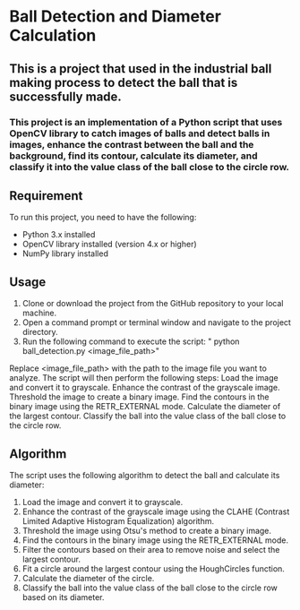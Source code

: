 # Ball Detection and Diameter Calculation 

## This is a project that used in the industrial ball making process to detect the ball that is successfully made.

### This project is an implementation of a Python script that uses OpenCV library to catch images of balls and detect balls in images, enhance the contrast between the ball and the background, find its contour, calculate its diameter, and classify it into the value class of the ball close to the circle row.

## Requirement

To run this project, you need to have the following:
* Python 3.x installed
* OpenCV library installed (version 4.x or higher)
* NumPy library installed

## Usage

1. Clone or download the project from the GitHub repository to your local machine.
2. Open a command prompt or terminal window and navigate to the project directory.
3. Run the following command to execute the script:
" python ball_detection.py <image_file_path>"

Replace <image_file_path> with the path to the image file you want to analyze. The script will then perform the following steps:
Load the image and convert it to grayscale.
Enhance the contrast of the grayscale image.
Threshold the image to create a binary image.
Find the contours in the binary image using the RETR_EXTERNAL mode.
Calculate the diameter of the largest contour.
Classify the ball into the value class of the ball close to the circle row.

## Algorithm

The script uses the following algorithm to detect the ball and calculate its diameter:

1. Load the image and convert it to grayscale.
2. Enhance the contrast of the grayscale image using the CLAHE (Contrast Limited Adaptive Histogram Equalization) algorithm.
3. Threshold the image using Otsu's method to create a binary image.
4. Find the contours in the binary image using the RETR_EXTERNAL mode.
5. Filter the contours based on their area to remove noise and select the largest contour.
6. Fit a circle around the largest contour using the HoughCircles function.
7. Calculate the diameter of the circle.
8. Classify the ball into the value class of the ball close to the circle row based on its diameter.


